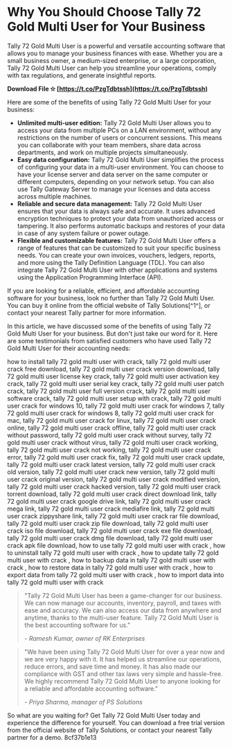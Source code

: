 
 
# Why You Should Choose Tally 72 Gold Multi User for Your Business
 
Tally 72 Gold Multi User is a powerful and versatile accounting software that allows you to manage your business finances with ease. Whether you are a small business owner, a medium-sized enterprise, or a large corporation, Tally 72 Gold Multi User can help you streamline your operations, comply with tax regulations, and generate insightful reports.
 
**Download File ✫ [https://t.co/PzgTdbtssh](https://t.co/PzgTdbtssh)**


 
Here are some of the benefits of using Tally 72 Gold Multi User for your business:
 
- **Unlimited multi-user edition:** Tally 72 Gold Multi User allows you to access your data from multiple PCs on a LAN environment, without any restrictions on the number of users or concurrent sessions. This means you can collaborate with your team members, share data across departments, and work on multiple projects simultaneously.
- **Easy data configuration:** Tally 72 Gold Multi User simplifies the process of configuring your data in a multi-user environment. You can choose to have your license server and data server on the same computer or different computers, depending on your network setup. You can also use Tally Gateway Server to manage your licenses and data access across multiple machines.
- **Reliable and secure data management:** Tally 72 Gold Multi User ensures that your data is always safe and accurate. It uses advanced encryption techniques to protect your data from unauthorized access or tampering. It also performs automatic backups and restores of your data in case of any system failure or power outage.
- **Flexible and customizable features:** Tally 72 Gold Multi User offers a range of features that can be customized to suit your specific business needs. You can create your own invoices, vouchers, ledgers, reports, and more using the Tally Definition Language (TDL). You can also integrate Tally 72 Gold Multi User with other applications and systems using the Application Programming Interface (API).

If you are looking for a reliable, efficient, and affordable accounting software for your business, look no further than Tally 72 Gold Multi User. You can buy it online from the official website of Tally Solutions[^1^], or contact your nearest Tally partner for more information.
  
In this article, we have discussed some of the benefits of using Tally 72 Gold Multi User for your business. But don't just take our word for it. Here are some testimonials from satisfied customers who have used Tally 72 Gold Multi User for their accounting needs:
 
how to install tally 72 gold multi user with crack,  tally 72 gold multi user crack free download,  tally 72 gold multi user crack version download,  tally 72 gold multi user license key crack,  tally 72 gold multi user activation key crack,  tally 72 gold multi user serial key crack,  tally 72 gold multi user patch crack,  tally 72 gold multi user full version crack,  tally 72 gold multi user software crack,  tally 72 gold multi user setup with crack,  tally 72 gold multi user crack for windows 10,  tally 72 gold multi user crack for windows 7,  tally 72 gold multi user crack for windows 8,  tally 72 gold multi user crack for mac,  tally 72 gold multi user crack for linux,  tally 72 gold multi user crack online,  tally 72 gold multi user crack offline,  tally 72 gold multi user crack without password,  tally 72 gold multi user crack without survey,  tally 72 gold multi user crack without virus,  tally 72 gold multi user crack working,  tally 72 gold multi user crack not working,  tally 72 gold multi user crack error,  tally 72 gold multi user crack fix,  tally 72 gold multi user crack update,  tally 72 gold multi user crack latest version,  tally 72 gold multi user crack old version,  tally 72 gold multi user crack new version,  tally 72 gold multi user crack original version,  tally 72 gold multi user crack modified version,  tally 72 gold multi user crack hacked version,  tally 72 gold multi user crack torrent download,  tally 72 gold multi user crack direct download link,  tally 72 gold multi user crack google drive link,  tally 72 gold multi user crack mega link,  tally 72 gold multi user crack mediafire link,  tally 72 gold multi user crack zippyshare link,  tally 72 gold multi user crack rar file download,  tally 72 gold multi user crack zip file download,  tally 72 gold multi user crack iso file download,  tally 72 gold multi user crack exe file download,  tally 72 gold multi user crack dmg file download,  tally 72 gold multi user crack apk file download,  how to use tally 72 gold multi user with crack ,  how to uninstall tally 72 gold multi user with crack ,  how to update tally 72 gold multi user with crack ,  how to backup data in tally 72 gold multi user with crack ,  how to restore data in tally 72 gold multi user with crack ,  how to export data from tally 72 gold multi user with crack ,  how to import data into tally 72 gold multi user with crack

> "Tally 72 Gold Multi User has been a game-changer for our business. We can now manage our accounts, inventory, payroll, and taxes with ease and accuracy. We can also access our data from anywhere and anytime, thanks to the multi-user feature. Tally 72 Gold Multi User is the best accounting software for us."
> 
> <cite>- Ramesh Kumar, owner of RK Enterprises</cite>

> "We have been using Tally 72 Gold Multi User for over a year now and we are very happy with it. It has helped us streamline our operations, reduce errors, and save time and money. It has also made our compliance with GST and other tax laws very simple and hassle-free. We highly recommend Tally 72 Gold Multi User to anyone looking for a reliable and affordable accounting software."
> 
> <cite>- Priya Sharma, manager of PS Solutions</cite>

So what are you waiting for? Get Tally 72 Gold Multi User today and experience the difference for yourself. You can download a free trial version from the official website of Tally Solutions, or contact your nearest Tally partner for a demo.
 8cf37b1e13
 
